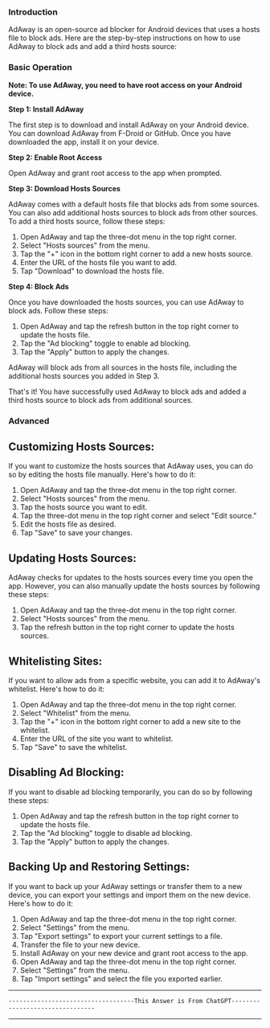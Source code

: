 ### Introduction

AdAway is an open-source ad blocker for Android devices that uses a hosts file to block ads. Here are the step-by-step instructions on how to use AdAway to block ads and add a third hosts source:


### Basic Operation

**Note: To use AdAway, you need to have root access on your Android device.**

**Step 1: Install AdAway**

The first step is to download and install AdAway on your Android device. You can download AdAway from F-Droid or GitHub. Once you have downloaded the app, install it on your device.

**Step 2: Enable Root Access**

Open AdAway and grant root access to the app when prompted.

**Step 3: Download Hosts Sources**

AdAway comes with a default hosts file that blocks ads from some sources. You can also add additional hosts sources to block ads from other sources. To add a third hosts source, follow these steps:

1. Open AdAway and tap the three-dot menu in the top right corner.
2. Select "Hosts sources" from the menu.
3. Tap the "+" icon in the bottom right corner to add a new hosts source.
4. Enter the URL of the hosts file you want to add.
5. Tap "Download" to download the hosts file.

**Step 4: Block Ads**

Once you have downloaded the hosts sources, you can use AdAway to block ads. Follow these steps:

1. Open AdAway and tap the refresh button in the top right corner to update the hosts file.
2. Tap the "Ad blocking" toggle to enable ad blocking.
3. Tap the "Apply" button to apply the changes.

AdAway will block ads from all sources in the hosts file, including the additional hosts sources you added in Step 3.

That's it! You have successfully used AdAway to block ads and added a third hosts source to block ads from additional sources.


### Advanced

**Customizing Hosts Sources:**
-----

If you want to customize the hosts sources that AdAway uses, you can do so by editing the hosts file manually. Here's how to do it:

1. Open AdAway and tap the three-dot menu in the top right corner.
2. Select "Hosts sources" from the menu.
3. Tap the hosts source you want to edit.
4. Tap the three-dot menu in the top right corner and select "Edit source."
5. Edit the hosts file as desired.
6. Tap "Save" to save your changes.

**Updating Hosts Sources:**
------

AdAway checks for updates to the hosts sources every time you open the app. However, you can also manually update the hosts sources by following these steps:

1. Open AdAway and tap the three-dot menu in the top right corner.
2. Select "Hosts sources" from the menu.
3. Tap the refresh button in the top right corner to update the hosts sources.

**Whitelisting Sites:**
------

If you want to allow ads from a specific website, you can add it to AdAway's whitelist. Here's how to do it:

1. Open AdAway and tap the three-dot menu in the top right corner.
2. Select "Whitelist" from the menu.
3. Tap the "+" icon in the bottom right corner to add a new site to the whitelist.
4. Enter the URL of the site you want to whitelist.
5. Tap "Save" to save the whitelist.

**Disabling Ad Blocking:**
------

If you want to disable ad blocking temporarily, you can do so by following these steps:

1. Open AdAway and tap the refresh button in the top right corner to update the hosts file.
2. Tap the "Ad blocking" toggle to disable ad blocking.
3. Tap the "Apply" button to apply the changes.

**Backing Up and Restoring Settings:**
------

If you want to back up your AdAway settings or transfer them to a new device, you can export your settings and import them on the new device. Here's how to do it:

1. Open AdAway and tap the three-dot menu in the top right corner.
2. Select "Settings" from the menu.
3. Tap "Export settings" to export your current settings to a file.
4. Transfer the file to your new device.
5. Install AdAway on your new device and grant root access to the app.
6. Open AdAway and tap the three-dot menu in the top right corner.
7. Select "Settings" from the menu.
8. Tap "Import settings" and select the file you exported earlier.






-----------------------------------------------
	-----------------------------------This Answer is From ChatGPT--------------------------------
-----------------------------------------------
